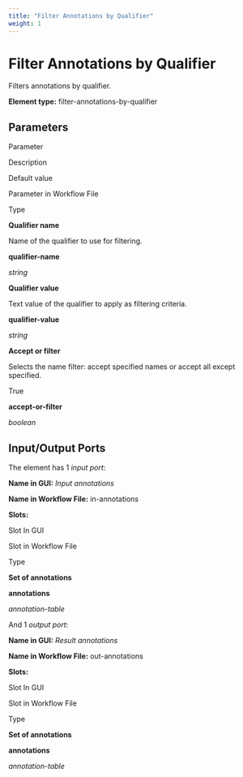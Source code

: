 ```yaml
---
title: "Filter Annotations by Qualifier"
weight: 1
---
```



# Filter Annotations by Qualifier

Filters annotations by qualifier.

**Element type:** filter-annotations-by-qualifier

Parameters
----------

Parameter

Description

Default value

Parameter in Workflow File

Type

**Qualifier name**

Name of the qualifier to use for filtering.



**qualifier-name**

_string_

**Qualifier value**

Text value of the qualifier to apply as filtering criteria.



**qualifier-value**

_string_

**Accept or filter**

Selects the name filter: accept specified names or accept all except specified.

True

**accept-or-filter**

_boolean_

Input/Output Ports
------------------

The element has 1 _input port_:

**Name in GUI:** _Input annotations_

**Name in Workflow File:** in-annotations

**Slots:**

Slot In GUI

Slot in Workflow File

Type

**Set of annotations**

**annotations**

_annotation-table_

And 1 _output port_:

**Name in GUI:** _Result annotations_

**Name in Workflow File:** out-annotations

**Slots:**

Slot In GUI

Slot in Workflow File

Type

**Set of annotations**

**annotations**

_annotation-table_
